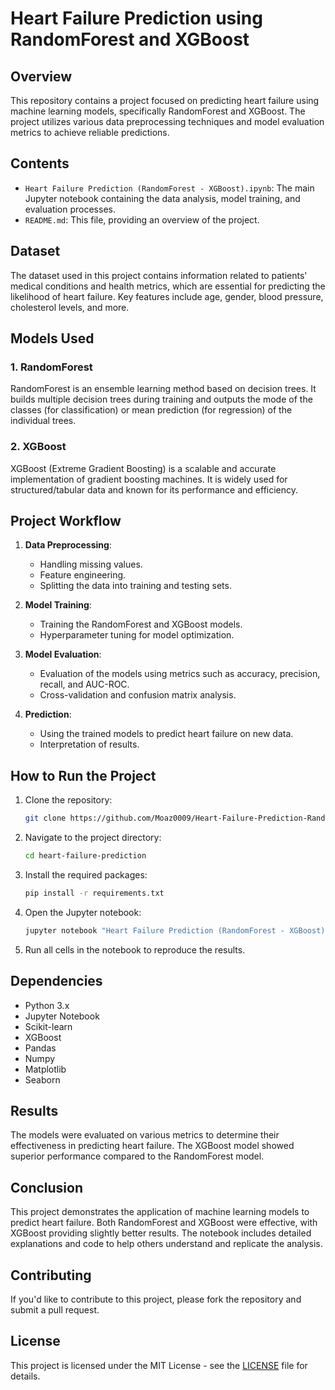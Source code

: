 # Heart Failure Prediction using RandomForest and XGBoost

## Overview

This repository contains a project focused on predicting heart failure using machine learning models, specifically RandomForest and XGBoost. The project utilizes various data preprocessing techniques and model evaluation metrics to achieve reliable predictions.

## Contents

- `Heart Failure Prediction (RandomForest - XGBoost).ipynb`: The main Jupyter notebook containing the data analysis, model training, and evaluation processes.
- `README.md`: This file, providing an overview of the project.

## Dataset

The dataset used in this project contains information related to patients' medical conditions and health metrics, which are essential for predicting the likelihood of heart failure. Key features include age, gender, blood pressure, cholesterol levels, and more.

## Models Used

### 1. RandomForest
RandomForest is an ensemble learning method based on decision trees. It builds multiple decision trees during training and outputs the mode of the classes (for classification) or mean prediction (for regression) of the individual trees.

### 2. XGBoost
XGBoost (Extreme Gradient Boosting) is a scalable and accurate implementation of gradient boosting machines. It is widely used for structured/tabular data and known for its performance and efficiency.

## Project Workflow

1. **Data Preprocessing**: 
   - Handling missing values.
   - Feature engineering.
   - Splitting the data into training and testing sets.

2. **Model Training**:
   - Training the RandomForest and XGBoost models.
   - Hyperparameter tuning for model optimization.

3. **Model Evaluation**:
   - Evaluation of the models using metrics such as accuracy, precision, recall, and AUC-ROC.
   - Cross-validation and confusion matrix analysis.

4. **Prediction**:
   - Using the trained models to predict heart failure on new data.
   - Interpretation of results.

## How to Run the Project

1. Clone the repository:
   ```bash
   git clone https://github.com/Moaz0009/Heart-Failure-Prediction-RandomForest-XGBoost.git
   ```

2. Navigate to the project directory:
   ```bash
   cd heart-failure-prediction
   ```

3. Install the required packages:
   ```bash
   pip install -r requirements.txt
   ```

4. Open the Jupyter notebook:
   ```bash
   jupyter notebook "Heart Failure Prediction (RandomForest - XGBoost).ipynb"
   ```

5. Run all cells in the notebook to reproduce the results.

## Dependencies

- Python 3.x
- Jupyter Notebook
- Scikit-learn
- XGBoost
- Pandas
- Numpy
- Matplotlib
- Seaborn

## Results

The models were evaluated on various metrics to determine their effectiveness in predicting heart failure. The XGBoost model showed superior performance compared to the RandomForest model.

## Conclusion

This project demonstrates the application of machine learning models to predict heart failure. Both RandomForest and XGBoost were effective, with XGBoost providing slightly better results. The notebook includes detailed explanations and code to help others understand and replicate the analysis.

## Contributing

If you'd like to contribute to this project, please fork the repository and submit a pull request.

## License

This project is licensed under the MIT License - see the [LICENSE](LICENSE) file for details.
